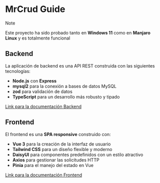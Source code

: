 # MrCrud Guide

> [!NOTE]
> Este proyecto ha sido probado tanto en **Windows 11** como en **Manjaro Linux** y es totalmente funcional

## Backend

La aplicación de backend es una API REST construida con las siguientes tecnologías:

- **Node.js** con **Express**
- **mysql2** para la conexión a bases de datos MySQL
- **zod** para validación de datos
- **TypeScript** para un desarrollo más robusto y tipado

[Link para la documentación Backend](./Backend/README.md)

## Frontend

El frontend es una **SPA responsive** construido con:

- **Vue 3** para la creación de la interfaz de usuario
- **Tailwind CSS** para un diseño flexible y moderno
- **DaisyUI** para componentes predefinidos con un estilo atractivo
- **Axios** para gestionar las solicitudes HTTP
- **Pinia** para el manejo del estado en Vue

[Link para la documentación Frontend](./Frontend/README.md)
